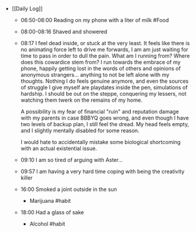 - [[Daily Log]]
	- 06:50-08:00 Reading on my phone with a liter of milk #Food
	- 08:00-08:16 Shaved and showered
	- 08:17 I feel dead inside, or stuck at the very least. It feels like there is no animating force left to drive me forwards, I am am just waiting for time to pass in order to dull the pain. What am I running from? Where does this cowardice stem from? I run towards the embrace of my phone, happily getting lost in the words of others and opinions of anonymous strangers... anything to not be left alone with my thoughts. Nothing I do feels genuine anymore, and even the sources of struggle I give myself are playdates inside the pen, simulations of hardship. I should be out on the steppe, conquering my lessers, not watching them twerk on the remains of my home.
	  
	  A possibility is my fear of financial "ruin" and reputation damage with my parents in case BBBYQ goes wrong, and even though I have two levels of backup plan, I still feel the dread. My head feels empty, and I slightly mentally disabled for some reason.
	  
	  I would hate to accidentally mistake some biological shortcoming with an actual existential issue.
	- 09:10 I am so tired of arguing with Aster...
	- 09:57 I am having a very hard time coping with being the creativity killer
	- 16:00 Smoked a joint outside in the sun
		- Marijuana #habit
	- 18:00 Had a glass of sake
		- Alcohol #habit